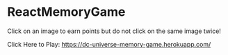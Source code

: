 # ReactMemoryGame

Click on an image to earn points but do not click on the same image twice!

Click Here to Play: https://dc-universe-memory-game.herokuapp.com/
